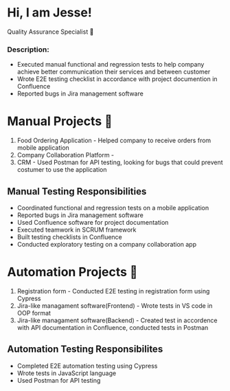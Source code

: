 # Hi, I am Jesse!
Quality Assurance Specialist 🫶

<h3>Description:</h3>
<p>
  <ul>
    <li> Executed manual functional and regression tests to help company achieve better communication their services and between customer</li>
    <li>Wrote E2E testing checklist in accordance with project documention in Confluence</li> 
    <li>Reported bugs in Jira management software</li>  
  </ul>
</p>

<h1>Manual Projects 💪 </h1> 
<ol>
    <li>Food Ordering Application - Helped company to receive orders from mobile application</li>
    <li>Company Collaboration Platform - </li>
    <li>CRM - Used Postman for API testing, looking for bugs that could prevent costumer to use the application</li>
</ol>

<h2>Manual Testing Responsibilities</h2>
<ul>
  <li>Coordinated functional and regression tests
      on a mobile application</li>
<li>Reported bugs in Jira management software</li>
<li>Used Confluence software for project documentation</li>
<li>Executed teamwork in SCRUM framework</li>
<li>Built testing checklists in Confluence</li>
<li>Conducted exploratory testing on a company
     collaboration app</li>
</ul>

<h1>Automation Projects 🚗 </h1>
<ol>
  <li>Registration form - Conducted E2E testing in registration form using Cypress</li>
  <li>Jira-like managament software(Frontend) - Wrote tests in VS code in OOP format</li>
  <li>Jira-like managament software(Backend) - Created test in accordence with API documentation in Confluence, conducted tests in Postman</li>
</ol>


<h2>Automation Testing Responsibilites</h2>
  <ul>
    <li>Completed E2E automation testing using Cypress</li>
    <li>Wrote tests in JavaScript language</li>
    <li>Used Postman for API testing</li>
  </ul>

